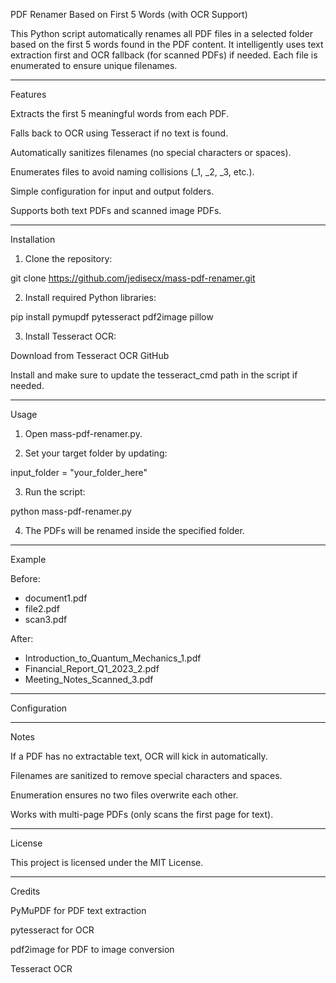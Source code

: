 PDF Renamer Based on First 5 Words (with OCR Support)

This Python script automatically renames all PDF files in a selected folder based on the first 5 words found in the PDF content.
It intelligently uses text extraction first and OCR fallback (for scanned PDFs) if needed.
Each file is enumerated to ensure unique filenames.


---

Features

Extracts the first 5 meaningful words from each PDF.

Falls back to OCR using Tesseract if no text is found.

Automatically sanitizes filenames (no special characters or spaces).

Enumerates files to avoid naming collisions (_1, _2, _3, etc.).

Simple configuration for input and output folders.

Supports both text PDFs and scanned image PDFs.



---

Installation

1. Clone the repository:

git clone https://github.com/jedisecx/mass-pdf-renamer.git


2. Install required Python libraries:

pip install pymupdf pytesseract pdf2image pillow

3. Install Tesseract OCR:

Download from Tesseract OCR GitHub

Install and make sure to update the tesseract_cmd path in the script if needed.



---

Usage

1. Open mass-pdf-renamer.py.


2. Set your target folder by updating:



input_folder = "your_folder_here"

3. Run the script:



python mass-pdf-renamer.py

4. The PDFs will be renamed inside the specified folder.




---

Example

Before:

- document1.pdf
- file2.pdf
- scan3.pdf

After:

- Introduction_to_Quantum_Mechanics_1.pdf
- Financial_Report_Q1_2023_2.pdf
- Meeting_Notes_Scanned_3.pdf


---

Configuration


---

Notes

If a PDF has no extractable text, OCR will kick in automatically.

Filenames are sanitized to remove special characters and spaces.

Enumeration ensures no two files overwrite each other.

Works with multi-page PDFs (only scans the first page for text).



---

License

This project is licensed under the MIT License.


---

Credits

PyMuPDF for PDF text extraction

pytesseract for OCR

pdf2image for PDF to image conversion

Tesseract OCR


